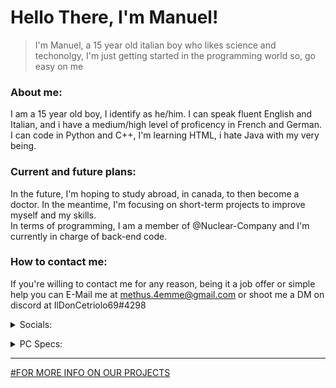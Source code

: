 # Hello There, I'm Manuel!
> I'm Manuel, a 15 year old italian boy who likes science and techonolgy, I'm just getting started in the programming world so, go easy on me 

### About me: 
I am a 15 year old boy, I identify as he/him. I can speak fluent English and Italian, and i have a medium/high level of proficency in French and German. <br> I can code in Python and C++, I'm learning HTML, i hate Java with my very being. 

### Current and future plans:
In the future, I'm hoping to study abroad, in canada, to then become a doctor. In the meantime, I'm focusing on short-term projects to improve myself and my skills. <br> In terms of programming, I am a member of @Nuclear-Company and I'm currently in charge of back-end code.

### How to contact me:
If you're willing to contact me for any reason, being it a job offer or simple help you can E-Mail me at methus.4emme@gmail.com or shoot me a DM on discord at IlDonCetriolo69#4298

<details>
<summary>
Socials:
</summary> 
<br>
  
  [Reddit](https://www.reddit.com/user/IlDonCetriolo)
  
  [Discord](https://discord.com/channels/714428960213041164/714445864059273257) 
  
  [GitHub](https://www.youtube.com/watch?v=dQw4w9WgXcQ) </details>
  
<details>
<summary>
PC Specs:
</summary> 
<br>

GPU: RTX3060 <br>
CPU: Intel Core i7 8700 <br>
RAM: x2 Corsair Vengeance DDR4 16GB
Hard Drive: Crucial SSD</details>

-----------------------------------------------------------------------------------------------------------------------------------------------------------------------
[#FOR MORE INFO ON OUR PROJECTS](https://github.com/Nuclear-Company)



